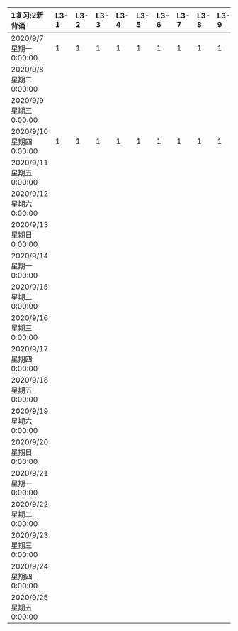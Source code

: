|1复习;2新背诵|L3-1|L3-2|L3-3|L3-4|L3-5|L3-6|L3-7|L3-8|L3-9|L3-10|L4-1|L4-2|L4-3|L4-4|L4-5|L4-6|L4-7|L4-8|L4-9|L4-10|L5-1|L5-2|L5-3|L5-4|L5-5|L5-6|L5-7|L5-8|L5-9|L5-10|L6-1|L6-2|L6-3|L6-4|L6-5|L1-1|L1-2|L1-3|L1-4|L1-5|L1-6|L1-7|L1-8|L1-9|L1-10|L1-11|L1-12|L2-1|L2-2|L2-3|L2-4|L2-5|L2-6|L2-7|L2-8|L2-9|L2-10|L2-11|L2-12|
|:--|:--|:--|:--|:--|:--|:--|:--|:--|:--|:--|:--|:--|:--|:--|:--|:--|:--|:--|:--|:--|:--|:--|:--|:--|:--|:--|:--|:--|:--|:--|:--|:--|:--|:--|:--|:--|:--|:--|:--|:--|:--|:--|:--|:--|:--|:--|:--|:--|:--|:--|:--|:--|:--|:--|:--|:--|:--|:--|:--|
|2020/9/7 星期一 0:00:00|1|1|1|1|1|1|1|1|1|1||||||||||||||||||||||||||||||||||||||||||||||||||
|2020/9/8 星期二 0:00:00|||||||||||1|1|1|1|1|1|1|1|1|1||||||||||||||||||||||||||||||||||||||||
|2020/9/9 星期三 0:00:00|||||||||||||||||||||1|1|2|||||||||||||||||||||||||||||||||||||
|2020/9/10 星期四 0:00:00|1|1|1|1|1|1|1|1|1|1|||||||||||||2|||||||||||||||||||||||||||||||||||||
|2020/9/11 星期五 0:00:00||||||||||||||||||||||||2||||||||||||||||||||||||||||||||||||
|2020/9/12 星期六 0:00:00||||||||||||||||||||||||||||||||||||||||||||||||||||||||||||
|2020/9/13 星期日 0:00:00||||||||||||||||||||||||||||||||||||||||||||||||||||||||||||
|2020/9/14 星期一 0:00:00||||||||||||||||||||||||||||||||||||||||||||||||||||||||||||
|2020/9/15 星期二 0:00:00|||||||||||1|1|1|1|1|1|1|1|1|1||||||||||||||||||||||||||||||||||||||||
|2020/9/16 星期三 0:00:00|||||||||||||||||||||1|1||||||||||||||||||||||||||||||||||||||
|2020/9/17 星期四 0:00:00||||||||||||||||||||||||||||||||||||||||||||||||||||||||||||
|2020/9/18 星期五 0:00:00||||||||||||||||||||||||||||||||||||||||||||||||||||||||||||
|2020/9/19 星期六 0:00:00||||||||||||||||||||||||||||||||||||||||||||||||||||||||||||
|2020/9/20 星期日 0:00:00||||||||||||||||||||||||||||||||||||||||||||||||||||||||||||
|2020/9/21 星期一 0:00:00||||||||||||||||||||||||||||||||||||||||||||||||||||||||||||
|2020/9/22 星期二 0:00:00||||||||||||||||||||||||||||||||||||||||||||||||||||||||||||
|2020/9/23 星期三 0:00:00||||||||||||||||||||||||||||||||||||||||||||||||||||||||||||
|2020/9/24 星期四 0:00:00||||||||||||||||||||||||||||||||||||1|1|1|1|1|1|1|1|1|1|1|1|||||||||||||
|2020/9/25 星期五 0:00:00||||||||||||||||||||||||||||||||||||||||||||||||1|1|1|1|1|1|1|1|1|1|1|1|
